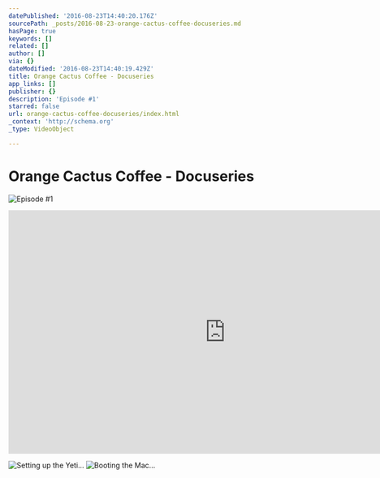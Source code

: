 ```yaml
---
datePublished: '2016-08-23T14:40:20.176Z'
sourcePath: _posts/2016-08-23-orange-cactus-coffee-docuseries.md
hasPage: true
keywords: []
related: []
author: []
via: {}
dateModified: '2016-08-23T14:40:19.429Z'
title: Orange Cactus Coffee - Docuseries
app_links: []
publisher: {}
description: 'Episode #1'
starred: false
url: orange-cactus-coffee-docuseries/index.html
_context: 'http://schema.org'
_type: VideoObject

---
```

# Orange Cactus Coffee - Docuseries
![Episode #1](https://the-grid-user-content.s3-us-west-2.amazonaws.com/0803387f-52b6-4383-9d4d-d2b6e8e30968.jpg)

<iframe src="https://cdn.embedly.com/widgets/media.html?src=https%3A%2F%2Fwww.youtube.com%2Fembed%2F3sw64T-aTDo%3Ffeature%3Doembed&amp;url=http%3A%2F%2Fwww.youtube.com%2Fwatch%3Fv%3D3sw64T-aTDo&amp;image=https%3A%2F%2Fi.ytimg.com%2Fvi%2F3sw64T-aTDo%2Fhqdefault.jpg&amp;key=b7d04c9b404c499eba89ee7072e1c4f7&amp;type=text%2Fhtml&amp;schema=youtube" width="854" height="480" scrolling="no" frameborder="0" allowfullscreen="" style=""></iframe>

![Setting up the Yeti...](https://the-grid-user-content.s3-us-west-2.amazonaws.com/9c55bdd9-7ad5-42c9-a124-da04877f0648.jpg)
![Booting the Mac...](https://the-grid-user-content.s3-us-west-2.amazonaws.com/cd8dce2b-4f29-40cc-9092-3e8ec654a818.jpg)